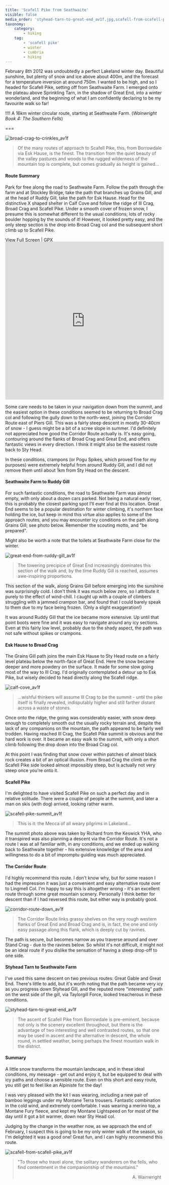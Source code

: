 ```yaml
---
title: 'Scafell Pike from Seathwaite'
visible: false
media_order: 'styhead-tarn-to-great-end_av1f.jpg,scafell-from-scafell-pike_av1f.jpg,00scafell.jpg,broad-crag-to-crinkles_av1f.jpg,calf-cove_av1f.jpg,scafell-pike-summit_av1f.jpg,great-end-from-ruddy-gill_av1f.jpg,corridor-route-down_av1f.jpg'
taxonomy:
    category:
        - hiking
    tag:
        - 'scafell pike'
        - winter
        - cumbria
        - hiking
---
```


February 8th 2012 was undoubtedly a perfect Lakeland winter day. Beautiful sunshine, but plenty of snow and ice above about 400m, and the forecast for a temperature inversion at around 750m. I wanted to be high, and so I headed for Scafell Pike, setting off from Seathwaite Farm. I emerged onto the plateau above Sprinkling Tarn, in the shadow of Great End, into a winter wonderland, and the beginning of what I am confidently declaring to be my favourite walk so far!

!!!! A 16km winter circular route, starting at Seathwaite Farm. (_Wainwright Book 4: The Southern Fells_)

===

![broad-crag-to-crinkles_av1f](broad-crag-to-crinkles_av1f.jpg "Below Broad Crag and looking towards the Crinkles")

> Of the many routes of approach to Scafell Pike, this, from Borrowdale via Esk Hause, is the finest. The transition from the quiet beauty of the valley pastures and woods to the rugged wilderness of the mountain top is complete, but comes gradually as height is gained...

#### Route Summary

Park for free along the road to Seathwaite Farm. Follow the path through the farm and at Stockley Bridge, take the path that branches up Grains Gill, and at the head of Ruddy Gill, take the path for Esk Hause. Head for the distinctive X shaped shelter in Calf Cove and follow the ridge of Ill Crag, Broad Crag and Scafell Pike. Under a smooth cover of frozen snow, I presume this is somewhat different to the usual conditions; lots of rocky boulder hopping by the sounds of it! However, it looked pretty easy, and the only steep section is the drop into Broad Crag col and the subsequent short climb up to Scafell Pike.

[View Full Screen](https://map.mootparadox.com/full/scafell-pike-seathwaite) | [GPX](https://map.mootparadox.com/gpx/scafell-pike-seathwaite)  
<p><iframe src="https://map.mootparadox.com/embed/scafell-pike-seathwaite" height="500" width="100%" style="border:none; margin-top:-1.2em;"></iframe></p>

Some care needs to be taken in your navigation down from the summit, and the easiest option in these conditions seemed to be returning to Broad Crag col and following the gully down to the north-west, joining the Corridor Route east of Piers Gill. This was a fairly steep descent in mostly 30-40cm of snow - I guess might be a bit of a scree slope in summer. I'd definitely not appreciated how good the Corridor Route actually is. It's easy going, contouring around the flanks of Broad Crag and Great End, and offers fantastic views in every direction. I think it might also be the easiest route back to Sty Head.

In these conditions, crampons (or Pogu Spikes, which proved fine for my purposes) were extremely helpful from around Ruddy Gill, and I did not remove them until about 1km from Sty Head on the descent.

#### Seathwaite Farm to Ruddy Gill

For such fantastic conditions, the road to Seathwaite Farm was almost empty, with only about a dozen cars parked. Not being a natural early riser, this is probably the closest parking spot I'll ever find at this location. Great End seems to be a popular destination for winter climbing, it's northern face holding the ice, but keep in mind this virtue also applies to some of the approach routes, and you may encounter icy conditions on the path along Grains Gill; see photo below. Remember the scouting motto, and "be prepared".

Might also be worth a note that the toilets at Seathwaite Farm close for the winter.

![great-end-from-ruddy-gill_av1f](great-end-from-ruddy-gill_av1f.jpg "Great End seen from a very cold Ruddy Gill")

> The towering precipice of Great End increasingly dominates this section of the walk and, by the time Ruddy Gill is reached, assumes awe-inspiring proportions.

This section of the walk, along Grains Gill before emerging into the sunshine was surprisingly cold. I don't think it was much below zero, so I attribute it purely to the effect of wind-chill. I caught up with a couple of climbers struggling with a jammed crampon bar, and found that I could barely speak to them due to my face being frozen. (Only a slight exaggeration!)

It was around Ruddy Gill that the ice became more extensive. Up until that point boots were fine and it was easy to navigate around any icy sections. Even at this fairly low level, probably due to the shady aspect, the path was not safe without spikes or crampons.

#### Esk Hause to Broad Crag

The Grains Gill path joins the main Esk Hause to Sty Head route on a fairly level plateau below the north-face of Great End. Here the snow became deeper and more powdery on the surface. It made for some slow going most of the way to Ill Crag. I'd originally contemplated a detour up to Esk Pike, but wisely decided to head directly along the Scafell ridge.

![calf-cove_av1f](calf-cove_av1f.jpg "Above the clouds from Calf Cove")

> ...wishful thinkers will assume Ill Crag to be the summit - until the pike itself is finally revealed, indisputably higher and still farther distant across a waste of stones.

Once onto the ridge, the going was considerably easier, with snow deep enough to completely smooth out the usually rocky terrain and, despite the lack of any companions on the mountain, the path appeared to be fairly well trodden. Having reached Ill Crag, the Scafell Pike summit is obvious and the hard work is over. It became an easy walk to the summit, with only a short climb following the drop down into the Broad Crag col.

At this point I was finding that snow cover within patches of almost black rock creates a bit of an optical illusion. From Broad Crag the climb on the Scafell Pike side looked almost impossibly steep, but is actually not very steep once you're onto it.

#### Scafell Pike

I'm delighted to have visited Scafell Pike on such a perfect day and in relative solitude. There were a couple of people at the summit, and later a man on skis (with dog) arrived, looking rather warm.

![scafell-pike-summit_av1f](scafell-pike-summit_av1f.jpg "Standing at the Scafell Pike trig point")

> This is it: the Mecca of all weary pilgrims in Lakeland...

The summit photo above was taken by Richard from the Keswick YHA, who it transpired was also planning a descent via the Corridor Route. It's not a route I was at all familiar with, in any conditions, and we ended up walking back to Seathwaite together - his extensive knowledge of the area and willingness to do a bit of impromptu guiding was much appreciated.

#### The Corridor Route

I'd highly recommend this route. I don't know why, but for some reason I had the impression it was just a convenient and easy alternative route over to Lingmell Col. I'm happy to say this is altogether wrong - it's an excellent route through some great mountain scenery. Personally I think better for descent than if I had reversed this route, but either way is probably good.

![corridor-route-down_av1f](corridor-route-down_av1f.jpg "Looking down towards the Corridor Route")

> The Corridor Route links grassy shelves on the very rough western flanks of Great End and Broad Crag and is, in fact, the one and only easy passage along this flank, which is deeply cut by ravines.

The path is secure, but becomes narrow as you traverse around and over Stand Crag - due to the ravines below. So whilst it's not difficult, it might not be an ideal route if you dislike the sensation of having a steep drop-off to one side.

#### Styhead Tarn to Seathwaite Farm

I've used this same descent on two previous routes: Great Gable and Great End. There's little to add, but it's worth noting that the path became very icy as you progress down Styhead Gill, and the reputed more "interesting" path on the west side of the gill, via Taylorgill Force, looked treacherous in these conditions.

![styhead-tarn-to-great-end_av1f](styhead-tarn-to-great-end_av1f.jpg "Great End seen across a frozen Styhead Tarn")

> The ascent of Scafell Pike from Borrowdale is pre-eminent, because not only is the scenery excellent throughout, but there is the advantage of two interesting and well contrasted routes, so that one may be used in ascent and the alternative in descent, the whole round, in settled weather, being perhaps the finest mountain walk in the district.

#### Summary

A little snow transforms the mountain landscape, and in these ideal conditions, my message - get out and enjoy it, but be equipped to deal with icy paths and choose a sensible route. Even on this short and easy route, you still get to feel like an Alpiniste for the day!

I was very pleased with the kit I was wearing, including a new pair of bamboo leggings under my Montane Terra trousers. Fantastic combination in the cold wind, and extremely comfortable. I was wearing a merino top, a Montane Fury fleece, and kept my Montane Lightspeed on for most of the day until it got a bit warmer, down near Sty Head col.

Judging by the change in the weather now, as we approach the end of February, I suspect this is going to be my only winter walk of the season, so I'm delighted it was a good one! Great fun, and I can highly recommend this route.

![scafell-from-scafell-pike_av1f](scafell-from-scafell-pike_av1f.jpg "Scafell seen from Scafell Pike")

> "To those who travel alone, the solitary wanderers on the fells, who find contentment in the companionship of the mountains."
> <div style="text-align: right">A. Wainwright &nbsp;</div>